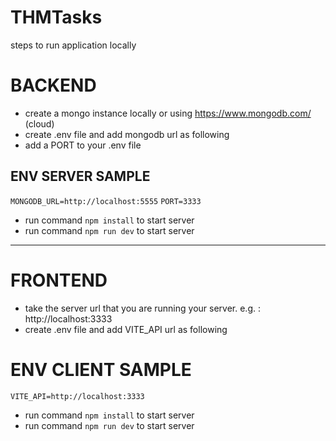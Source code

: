 # THMTasks

steps to run application locally

# BACKEND

- create a mongo instance locally or using https://www.mongodb.com/ (cloud)
- create .env file and add mongodb url as following
- add a PORT to your .env file

## ENV SERVER SAMPLE 

`MONGODB_URL=http://localhost:5555`
`PORT=3333`

- run command `npm install` to start server
- run command `npm run dev` to start server


-----------


# FRONTEND

- take the server url that you are running your server.  e.g. : http://localhost:3333
- create .env file and add VITE_API url as following

# ENV CLIENT SAMPLE 

`VITE_API=http://localhost:3333`

- run command `npm install` to start server
- run command `npm run dev` to start server